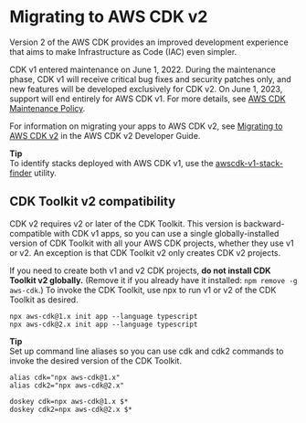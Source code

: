 # Migrating to AWS CDK v2<a name="work-with-cdk-v2"></a>

Version 2 of the AWS CDK provides an improved development experience that aims to make Infrastructure as Code \(IAC\) even simpler\.

CDK v1 entered maintenance on June 1, 2022\. During the maintenance phase, CDK v1 will receive critical bug fixes and security patches only, and new features will be developed exclusively for CDK v2\. On June 1, 2023, support will end entirely for AWS CDK v1\. For more details, see [AWS CDK Maintenance Policy](https://github.com/aws/aws-cdk-rfcs/blob/master/text/0079-cdk-2.0.md#aws-cdk-maintenance-policy)\.

For information on migrating your apps to AWS CDK v2, see [Migrating to AWS CDK v2](../../v2/guide/migrating-v2.html) in the AWS CDK v2 Developer Guide\. 

**Tip**  
To identify stacks deployed with AWS CDK v1, use the [awscdk\-v1\-stack\-finder](https://www.npmjs.com/package/awscdk-v1-stack-finder) utility\.

## CDK Toolkit v2 compatibility<a name="work-with-cdk-v2-cli"></a>

CDK v2 requires v2 or later of the CDK Toolkit\. This version is backward\-compatible with CDK v1 apps, so you can use a single globally\-installed version of CDK Toolkit with all your AWS CDK projects, whether they use v1 or v2\. An exception is that CDK Toolkit v2 only creates CDK v2 projects\.

If you need to create both v1 and v2 CDK projects, **do not install CDK Toolkit v2 globally\.** \(Remove it if you already have it installed: `npm remove -g aws-cdk`\.\) To invoke the CDK Toolkit, use npx to run v1 or v2 of the CDK Toolkit as desired\.

```
npx aws-cdk@1.x init app --language typescript
npx aws-cdk@2.x init app --language typescript
```

**Tip**  
Set up command line aliases so you can use cdk and cdk2 commands to invoke the desired version of the CDK Toolkit\.  

```
alias cdk="npx aws-cdk@1.x"
alias cdk2="npx aws-cdk@2.x"
```

```
doskey cdk=npx aws-cdk@1.x $*
doskey cdk2=npx aws-cdk@2.x $*
```